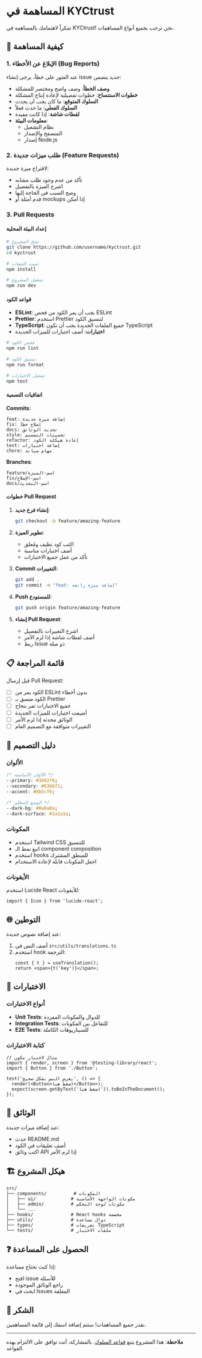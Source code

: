# المساهمة في KYCtrust

شكراً لاهتمامك بالمساهمة في KYCtrust! نحن نرحب بجميع أنواع المساهمات.

## 🎯 كيفية المساهمة

### 1. الإبلاغ عن الأخطاء (Bug Reports)

عند العثور على خطأ، يرجى إنشاء issue جديد يتضمن:

- **وصف الخطأ**: وصف واضح ومختصر للمشكلة
- **خطوات الاستنساخ**: خطوات تفصيلية لإعادة إنتاج المشكلة
- **السلوك المتوقع**: ما كان يجب أن يحدث
- **السلوك الفعلي**: ما حدث فعلاً
- **لقطات شاشة**: إذا كانت مفيدة
- **معلومات البيئة**: 
  - نظام التشغيل
  - المتصفح والإصدار
  - إصدار Node.js

### 2. طلب ميزات جديدة (Feature Requests)

لاقتراح ميزة جديدة:

- تأكد من عدم وجود طلب مشابه
- اشرح الميزة بالتفصيل
- وضح السبب في الحاجة إليها
- قدم أمثلة أو mockups إذا أمكن

### 3. Pull Requests

#### إعداد البيئة المحلية

```bash
# نسخ المشروع
git clone https://github.com/username/kyctrust.git
cd kyctrust

# تثبيت التبعيات
npm install

# تشغيل المشروع
npm run dev
```

#### قواعد الكود

- **ESLint**: يجب أن يمر الكود من فحص ESLint
- **Prettier**: استخدم Prettier لتنسيق الكود
- **TypeScript**: جميع الملفات الجديدة يجب أن تكون TypeScript
- **اختبارات**: أضف اختبارات للميزات الجديدة

```bash
# فحص الكود
npm run lint

# تنسيق الكود
npm run format

# تشغيل الاختبارات
npm test
```

#### اتفاقيات التسمية

**Commits**:
```
feat: إضافة ميزة جديدة
fix: إصلاح خطأ
docs: تحديث الوثائق
style: تحسينات التصميم
refactor: إعادة هيكلة الكود
test: إضافة اختبارات
chore: مهام صيانة
```

**Branches**:
```
feature/اسم-الميزة
fix/اسم-الإصلاح
docs/اسم-التحديث
```

#### خطوات Pull Request

1. **إنشاء فرع جديد**:
   ```bash
   git checkout -b feature/amazing-feature
   ```

2. **تطوير الميزة**:
   - اكتب كود نظيف ومُعلق
   - أضف اختبارات مناسبة
   - تأكد من عمل جميع الاختبارات

3. **Commit التغييرات**:
   ```bash
   git add .
   git commit -m "feat: إضافة ميزة رائعة"
   ```

4. **Push للمستودع**:
   ```bash
   git push origin feature/amazing-feature
   ```

5. **إنشاء Pull Request**:
   - اشرح التغييرات بالتفصيل
   - أضف لقطات شاشة إذا لزم الأمر
   - ربط Issue ذو صلة

## 📋 قائمة المراجعة

قبل إرسال Pull Request:

- [ ] الكود يمر من ESLint بدون أخطاء
- [ ] الكود منسق بـ Prettier
- [ ] جميع الاختبارات تمر بنجاح
- [ ] أضيفت اختبارات للميزات الجديدة
- [ ] الوثائق محدثة إذا لزم الأمر
- [ ] التغييرات متوافقة مع التصميم العام

## 🎨 دليل التصميم

### الألوان
```css
/* الألوان الأساسية */
--primary: #3b82f6;
--secondary: #6366f1;
--accent: #8b5cf6;

/* الوضع المظلم */
--dark-bg: #0a0a0a;
--dark-surface: #1a1a1a;
```

### المكونات
- استخدم Tailwind CSS للتنسيق
- اتبع نمط الـ component composition
- استخدم hooks للمنطق المشترك
- اجعل المكونات قابلة لإعادة الاستخدام

### الأيقونات
استخدم Lucide React للأيقونات:
```tsx
import { Icon } from 'lucide-react';
```

## 🌐 التوطين

عند إضافة نصوص جديدة:

1. أضف النص في `src/utils/translations.ts`
2. استخدم hook الترجمة:
   ```tsx
   const { t } = useTranslation();
   return <span>{t('key')}</span>;
   ```

## 🧪 الاختبارات

### أنواع الاختبارات

- **Unit Tests**: للدوال والمكونات المفردة
- **Integration Tests**: للتفاعل بين المكونات
- **E2E Tests**: للسيناريوهات الكاملة

### كتابة الاختبارات

```tsx
// مثال لاختبار مكون
import { render, screen } from '@testing-library/react';
import { Button } from './Button';

test('يعرض النص بشكل صحيح', () => {
  render(<Button>اضغط هنا</Button>);
  expect(screen.getByText('اضغط هنا')).toBeInTheDocument();
});
```

## 📖 الوثائق

عند إضافة ميزات جديدة:

- حدث README.md
- أضف تعليقات في الكود
- اكتب وثائق API إذا لزم الأمر

## 🏗️ هيكل المشروع

```
src/
├── components/          # المكونات
│   ├── ui/             # مكونات الواجهة الأساسية
│   ├── admin/          # مكونات لوحة التحكم
│   └── ...
├── hooks/              # React hooks مخصصة
├── utils/              # دوال مساعدة
├── types/              # تعريفات TypeScript
└── tests/              # ملفات الاختبار
```

## ❓ الحصول على المساعدة

إذا كنت تحتاج مساعدة:

- افتح issue للأسئلة
- راجع الوثائق الموجودة
- ابحث في Issues المغلقة

## 🎉 الشكر

نقدر جميع المساهمات! ستتم إضافة اسمك إلى قائمة المساهمين.

---

**ملاحظة**: هذا المشروع يتبع [قواعد السلوك](CODE_OF_CONDUCT.md). بالمشاركة، أنت توافق على الالتزام بهذه القواعد.
